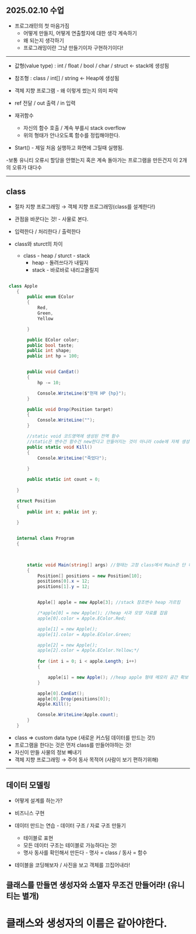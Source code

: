 ## 2025.02.10 수업

* 프로그래민의 첫 마음가짐
  * 어떻게 만들지, 어떻게 연출할지에 대한 생각 계속하기
  * 왜 되는지 생각하기
  * 프로그래밍이란 그냥 만들기이자 구현하기이다!
 
<hr/>

* 값형(value type) : int / float / bool / char / struct ← stack에 생성됨
* 참조형 :  class / int[] / string ← Heap에 생성됨

* 객체 지향 프로그램 - 왜 이렇게 썼는지 의미 파악
* ref 전달 / out 출력 / in 입력

* 재귀함수
  * 자신의 함수 호출 / 계속 부를시 stack overflow
  * 위의 형태가 안나오도록 함수를 정립해야한다.

* Start() - 제일 처음 실행하고 화면에 그릴때 실행됨.

-보통 유니티 오류시 할당을 안했는지 혹은 계속 돌아가는 프로그램을 만든건지 이 2개의 오류가 대다수
<hr/>

## class
* 절차 지향 프로그래밍 → 객체 지향 프로그래밍(class를 설계한다!)
* 관점을 바꾼다는 것! - 사물로 본다.
* 입력한다 / 처리한다 / 출력한다

* class와 sturct의 차이
  * class - heap / sturct - stack
    * heap - 돌려쓰다가 내릴지
    * stack - 바로바로 내리고올릴지

```cs

 class Apple
    {
        public enum EColor
        {
            Red,
            Green,
            Yellow

        }

        public EColor color;
        public bool taste;
        public int shape;
        public int hp = 100;


        public void CanEat()
        {
            hp -= 10;

            Console.WriteLine($"현재 HP {hp}");
        }

        public void Drop(Position target)
        {
            Console.WriteLine("");
        }

        //static void 코드영역에 생성된 전역 함수
        //static은 변수건 함수건 new한다고 만들어지는 것이 아니라 code에 자체 생성되어있고 이를 가져오는 것이다.
        public static void Kill()
        {
            Console.WriteLine("죽었다");
        
        }

        public static int count = 0;
        
    }

    struct Position
    { 
        public int x; public int y; 
    
    }


    internal class Program
    {

        

        static void Main(string[] args) //형태는 고정 class에서 Main은 단 하나! 외울것!
        {
            Position[] positions = new Position[10];
            positions[0].x = 12;
            positions[1].y = 12;


            Apple[] apple = new Apple[3]; //stack 참조변수 heap 가르킴

            /*apple[0] = new Apple(); //heap 사과 모양 자료를 잡음
            apple[0].color = Apple.EColor.Red;

            apple[1] = new Apple();
            apple[1].color = Apple.EColor.Green;

            apple[2] = new Apple();
            apple[2].color = Apple.EColor.Yellow;*/
                         
            for (int i = 0; i < apple.Length; i++)
            {

                apple[i] = new Apple(); //heap apple 형태 메모리 공간 확보
            }

            apple[0].CanEat();
            apple[0].Drop(positions[0]);
            Apple.Kill();

            Console.WriteLine(Apple.count);
        }
    }
```

* class => custom data type (새로운 커스텀 데이터를 만드는 것!)
* 프로그램을 한다는 것은 먼저 class를 만들어야하는 것!
* 자신이 만들 사물의 정보 빼내기
* 객체 지향 프로그래밍 → 주어 동사 목적어 (사람이 보기 편하기위해)

<hr/>

## 데이터 모델링
* 어떻게 설계를 하는가?
* 비즈니스 구현
* 데이터 만드는 연습 - 데이터 구조 / 자료 구조 만들기
  * 테이블로 표현
  * 모든 데이터 구조는 테이블로 가능하다는 것!
  * 명사 동사를 확인해서 만든다 - 명사 = class / 동사 = 함수
 
* 테이블을 코딩해보자 / 사진을 보고 객체를 끄집어내라!

## 클래스를 만들면 생성자와 소멸자 무조건 만들어라! (유니티는 별개)
# 클래스와 생성자의 이름은 같아야한다.


  
